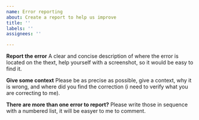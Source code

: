 ```yaml
---
name: Error reporting
about: Create a report to help us improve
title: ''
labels: ''
assignees: ''

---
```


**Report the error**
A clear and concise description of where the error is located on the thext, help yourself with a screenshot, so it would be easy to find it.

**Give some context**
Please be as precise as possible, give a context, why it is wrong, and where did you find the correction (i need to verify what you are correcting to me).

**There are more than one error to report?**
Please write those in sequence with a numbered list, it will be easyer to me to comment.
